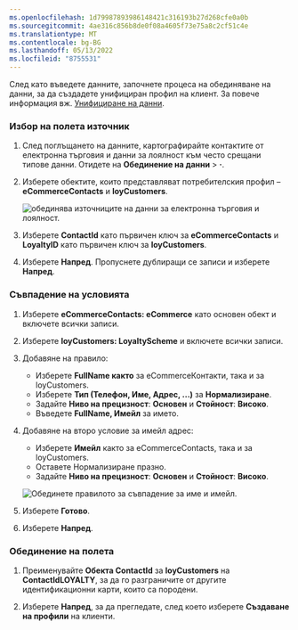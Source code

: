 ```yaml
---
ms.openlocfilehash: 1d79987893986148421c316193b27d268cfe0a0b
ms.sourcegitcommit: 4ae316c856b8de0f08a4605f73e75a8c2cf51c4e
ms.translationtype: MT
ms.contentlocale: bg-BG
ms.lasthandoff: 05/13/2022
ms.locfileid: "8755531"
---
```

След като въведете данните, започнете процеса на обединяване на данни, за да създадете унифициран профил на клиент. За повече информация вж. [Унифициране на данни](../data-unification.md).

### <a name="select-source-fields"></a>Избор на полета източник

1. След поглъщането на данните, картографирайте контактите от електронна търговия и данни за лоялност към често срещани типове данни. Отидете на **Обединение на данни** > **·**.

1. Изберете обектите, които представляват потребителския профил – **eCommerceContacts** и **loyCustomers**.

   ![обединява източниците на данни за електронна търговия и лоялност.](../media/unify-ecommerce-loyalty.png)

1. Изберете **ContactId** като първичен ключ за **eCommerceContacts** и **LoyaltyID** като първичен ключ за **loyCustomers**.

1. Изберете **Напред**. Пропуснете дублиращи се записи и изберете **Напред**.

### <a name="match-conditions"></a>Съвпадение на условията

1. Изберете **eCommerceContacts: eCommerce** като основен обект и включете всички записи.

1. Изберете **loyCustomers: LoyaltyScheme** и включете всички записи.

1. Добавяне на правило:
   - Изберете **FullName както** за eCommerceКонтакти, така и за loyCustomers.
   - Изберете **Тип (Телефон, Име, Адрес, ...)** за **Нормализиране**.
   - Задайте **Ниво на прецизност**: **Основен** и **Стойност**: **Високо**.
   - Въведете **FullName, Имейл** за името.

1. Добавяне на второ условие за имейл адрес:
   - Изберете **Имейл** както за eCommerceContacts, така и за loyCustomers.
   - Оставете Нормализиране празно.
   - Задайте **Ниво на прецизност**: **Основен** и **Стойност**: **Високо**.

   ![Обединете правилото за съвпадение за име и имейл.](../media/unify-match-rule.png)

1. Изберете **Готово**.

1. Изберете **Напред**.

### <a name="unify-fields"></a>Обединение на полета

1. Преименувайте **Обекта ContactId** за **loyCustomers** на **ContactIdLOYALTY**, за да го разграничите от другите идентификационни карти, които са породени.

1. Изберете **Напред**, за да прегледате, след което изберете **Създаване на профили** на клиенти.
